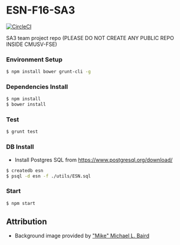 # ESN-F16-SA3

[![CircleCI](https://circleci.com/gh/cmusv-fse/ESN-F16-SA3/tree/master.svg?style=shield&circle-token=aa1a16bb457448ba34d8fdd183ca5027f789f62e)](https://circleci.com/gh/cmusv-fse/ESN-F16-SA3/tree/master)

SA3 team project repo (PLEASE DO NOT CREATE ANY PUBLIC REPO INSIDE CMUSV-FSE)

### Environment Setup

```bash
$ npm install bower grunt-cli -g
```

### Dependencies Install

```bash
$ npm install
$ bower install
```

### Test

```bash
$ grunt test
```

### DB Install
- Install Postgres SQL from https://www.postgresql.org/download/

```bash
$ createdb esn
$ psql -d esn -f ./utils/ESN.sql
```

### Start
```bash
$ npm start
```

## Attribution

- Background image provided by ["Mike" Michael L. Baird](https://www.flickr.com/photos/mikebaird/)
